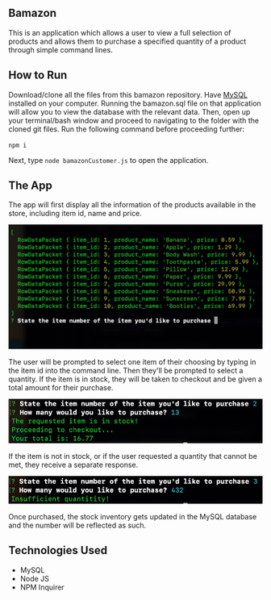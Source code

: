 ## Bamazon

This is an application which allows a user to view a full selection of products and allows them to purchase a specified quantity of a product through simple command lines.


## How to Run
Download/clone all the files from this bamazon repository. Have [MySQL](https://dev.mysql.com/downloads/workbench/) installed on your computer. Running the bamazon.sql file on that application will allow you to view the database with the relevant data. Then, open up your terminal/bash window and proceed to navigating to the folder with the cloned git files. Run the following command before proceeding further:

`npm i`

Next, type `node bamazonCustomer.js` to open the application. 


## The App
The app will first display all the information of the products available in the store, including item id, name and price.

![All Products](/screenshots/products.png)

The user will be prompted to select one item of their choosing by typing in the item id into the command line. Then they'll be prompted to select a quantity. If the item is in stock, they will be taken to checkout and be given a total amount for their purchase. 

![In Stock](/screenshots/instock.png)

If the item is not in stock, or if the user requested a quantity that cannot be met, they receive a separate response.

![Insufficient Quantity](/screenshots/insuf.png)

Once purchased, the stock inventory gets updated in the MySQL database and the number will be reflected as such. 


## Technologies Used
- MySQL
- Node JS
- NPM Inquirer









